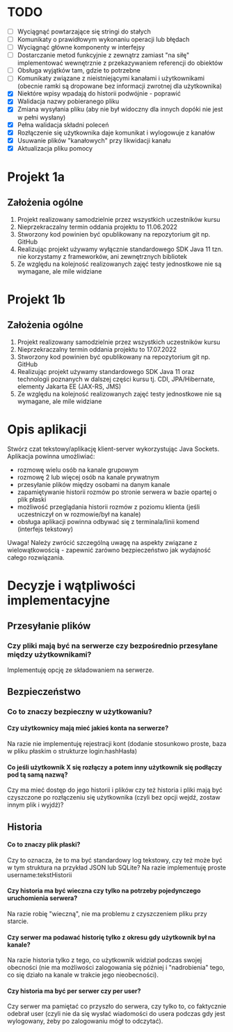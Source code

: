 # TODO
- [ ] Wyciągnąć powtarzające się stringi do stałych
- [ ] Komunikaty o prawidłowym wykonaniu operacji lub błędach
- [ ] Wyciągnąć główne komponenty w interfejsy
- [ ] Dostarczanie metod funkcyjnie z zewnątrz zamiast "na siłę" implementować wewnętrznie z przekazywaniem referencji do obiektów
- [ ] Obsługa wyjątków tam, gdzie to potrzebne
- [ ] Komunikaty związane z nieistniejącymi kanałami i użytkownikami (obecnie ramki są dropowane bez informacji zwrotnej dla użytkownika)
- [x] Niektóre wpisy wpadają do historii podwójnie - poprawić
- [x] Walidacja nazwy pobieranego pliku
- [x] Zmiana wysyłania pliku (aby nie był widoczny dla innych dopóki nie jest w pełni wysłany)
- [x] Pełna walidacja składni poleceń
- [x] Rozłączenie się użytkownika daje komunikat i wylogowuje z kanałów
- [x] Usuwanie plików "kanałowych" przy likwidacji kanału
- [x] Aktualizacja pliku pomocy

# Projekt 1a
## Założenia ogólne
1. Projekt realizowany samodzielnie przez wszystkich uczestników kursu
2. Nieprzekraczalny termin oddania projektu to 11.06.2022
3. Stworzony kod powinien być opublikowany na repozytorium git np. GitHub
4. Realizując projekt używamy wyłącznie standardowego SDK Java 11 tzn. nie korzystamy z frameworków, ani zewnętrznych bibliotek
5. Ze względu na kolejność realizowanych zajęć testy jednostkowe nie są wymagane, ale mile widziane

# Projekt 1b
## Założenia ogólne
1. Projekt realizowany samodzielnie przez wszystkich uczestników kursu
2. Nieprzekraczalny termin oddania projektu to 17.07.2022
3. Stworzony kod powinien być opublikowany na repozytorium git np. GitHub
4. Realizując projekt używamy standardowego SDK Java 11 oraz technologii poznanych w dalszej części kursu tj. CDI, JPA/Hibernate, elementy Jakarta EE (JAX-RS, JMS)
5. Ze względu na kolejność realizowanych zajęć testy jednostkowe nie są wymagane, ale mile widziane

# Opis aplikacji
Stwórz czat tekstowy/aplikację klient-server wykorzystując Java Sockets. Aplikacja powinna umożliwiać:
- rozmowę wielu osób na kanale grupowym
- rozmowę 2 lub więcej osób na kanale prywatnym
- przesyłanie plików między osobami na danym kanale
- zapamiętywanie historii rozmów po stronie serwera w bazie opartej o plik płaski
- możliwość przeglądania historii rozmów z poziomu klienta (jeśli uczestniczył on w rozmowie/był na kanale)
- obsługa aplikacji powinna odbywać się z terminala/linii komend (interfejs tekstowy)

Uwaga! Należy zwrócić szczególną uwagę na aspekty związane z wielowątkowością - zapewnić zarówno bezpieczeństwo jak wydajność całego rozwiązania.

# Decyzje i wątpliwości implementacyjne

## Przesyłanie plików
### Czy pliki mają być na serwerze czy bezpośrednio przesyłane między użytkownikami?
Implementuję opcję ze składowaniem na serwerze.

## Bezpieczeństwo
### Co to znaczy bezpieczny w użytkowaniu?
#### Czy użytkownicy mają mieć jakieś konta na serwerze?
Na razie nie implementuję rejestracji kont (dodanie stosunkowo proste, baza w pliku płaskim o strukturze login:hashHasła)

#### Co jeśli użytkownik X się rozłączy a potem inny użytkownik się podłączy pod tą samą nazwą?
Czy ma mieć dostęp do jego historii i plików czy też historia i pliki mają być czyszczone po rozłączeniu się użytkownika (czyli bez opcji wejdź, zostaw innym plik i wyjdź)?


## Historia
#### Co to znaczy plik płaski?
Czy to oznacza, że to ma być standardowy log tekstowy, czy też może być w tym struktura na przykład JSON lub SQLite?
Na razie implementuję proste username:tekstHistorii

#### Czy historia ma być wieczna czy tylko na potrzeby pojedynczego uruchomienia serwera?
Na razie robię "wieczną", nie ma problemu z czyszczeniem pliku przy starcie.

#### Czy serwer ma podawać historię tylko z okresu gdy użytkownik był na kanale?
Na razie historia tylko z tego, co użytkownik widział podczas swojej obecności (nie ma możliwości zalogowania się później i "nadrobienia" tego, co się działo na kanale w trakcie jego nieobecności).

#### Czy historia ma być per serwer czy per user?
Czy serwer ma pamiętać co przyszło do serwera, czy tylko to, co faktycznie odebrał user (czyli nie da się wysłać wiadomości do usera podczas gdy jest wylogowany, żeby po zalogowaniu mógł to odczytać).
